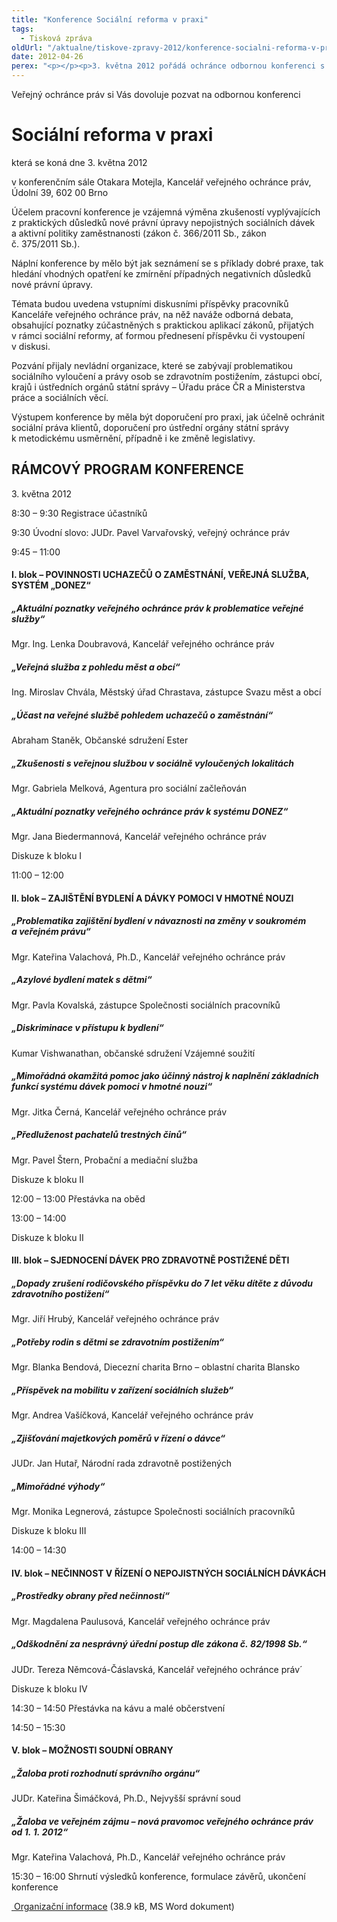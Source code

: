 ```yaml
---
title: "Konference Sociální reforma v praxi"
tags:
  - Tisková zpráva
oldUrl: "/aktualne/tiskove-zpravy-2012/konference-socialni-reforma-v-praxi"
date: 2012-04-26
perex: "<p></p><p>3. května 2012 pořádá ochránce odbornou konferenci s výměnou zkušeností vyplývajících z praktických důsledků nové právní úpravy nepojistných sociálních dávek a aktivní politiky zaměstnanosti </p>"
---
```


<!-- imported from the old website -->

<p>Veřejný ochránce práv si Vás dovoluje pozvat na odbornou konferenci </p><h1>Sociální reforma v praxi</h1><p>která se koná dne 3. května 2012</p><p>v konferenčním sále Otakara Motejla, Kancelář veřejného ochránce práv, Údolní 39, 602 00 Brno</p><p>Účelem pracovní konference je vzájemná výměna zkušeností vyplývajících z praktických důsledků nové právní úpravy nepojistných sociálních dávek a aktivní politiky zaměstnanosti (zákon č. 366/2011 Sb., zákon č. 375/2011 Sb.).</p><p>Náplní konference by mělo být jak seznámení se s příklady dobré praxe, tak hledání vhodných opatření ke zmírnění případných negativních důsledků nové právní úpravy.</p><p>Témata budou uvedena vstupními diskusními příspěvky pracovníků Kanceláře veřejného ochránce práv, na něž naváže odborná debata, obsahující poznatky zúčastněných s praktickou aplikací zákonů, přijatých v rámci sociální reformy, ať formou přednesení příspěvku či vystoupení v diskusi.</p><p>Pozvání přijaly nevládní organizace, které se zabývají problematikou sociálního vyloučení a právy osob se zdravotním postižením, zástupci obcí, krajů i ústředních orgánů státní správy – Úřadu práce ČR a Ministerstva práce a sociálních věcí.</p><p>Výstupem konference by měla být doporučení pro praxi, jak účelně ochránit sociální práva klientů, doporučení pro ústřední orgány státní správy k metodickému usměrnění, případně i ke změně legislativy.</p><h2>RÁMCOVÝ PROGRAM KONFERENCE</h2><p>3. května 2012</p><p>8:30 – 9:30 Registrace účastníků</p><p>9:30 Úvodní slovo: JUDr. Pavel Varvařovský, veřejný ochránce práv</p><p>9:45 – 11:00 </p><h4>I. blok – POVINNOSTI UCHAZEČŮ O ZAMĚSTNÁNÍ, VEŘEJNÁ SLUŽBA, SYSTÉM „DONEZ“</h4><h5>„Aktuální poznatky veřejného ochránce práv k problematice veřejné služby“</h5><p>Mgr. Ing. Lenka Doubravová, Kancelář veřejného ochránce práv</p><h5>„Veřejná služba z pohledu měst a obcí“</h5><p>Ing. Miroslav Chvála, Městský úřad Chrastava, zástupce Svazu měst a obcí</p><h5>„Účast na veřejné službě pohledem uchazečů o zaměstnání“</h5><p>Abraham Staněk, Občanské sdružení Ester</p><h5>„Zkušenosti s veřejnou službou v sociálně vyloučených lokalitách </h5><p>Mgr. Gabriela Melková, Agentura pro sociální začleňován</p><h5>„Aktuální poznatky veřejného ochránce práv k systému DONEZ“</h5><p>Mgr. Jana Biedermannová, Kancelář veřejného ochránce práv</p><p>Diskuze k bloku I</p><p>11:00 – 12:00 </p><h4>II. blok – ZAJIŠTĚNÍ BYDLENÍ A DÁVKY POMOCI V HMOTNÉ NOUZI </h4><h5>„Problematika zajištění bydlení v návaznosti na změny v soukromém a veřejném právu“ </h5><p>Mgr. Kateřina Valachová, Ph.D., Kancelář veřejného ochránce práv</p><h5>„Azylové bydlení matek s dětmi“</h5><p>Mgr. Pavla Kovalská, zástupce Společnosti sociálních pracovníků</p><h5>„Diskriminace v přístupu k bydlení“</h5><p>Kumar Vishwanathan, občanské sdružení Vzájemné soužití</p><h5>„Mimořádná okamžitá pomoc jako účinný nástroj k naplnění základních funkcí systému dávek pomoci v hmotné nouzi“</h5><p>Mgr. Jitka Černá, Kancelář veřejného ochránce práv</p><h5>„Předluženost pachatelů trestných činů“</h5><p>Mgr. Pavel Štern, Probační a mediační služba</p><p>Diskuze k bloku II</p><p>12:00 – 13:00 Přestávka na oběd</p><p>13:00 – 14:00</p><p>Diskuze k bloku II</p><h4>III. blok – SJEDNOCENÍ DÁVEK PRO ZDRAVOTNĚ POSTIŽENÉ DĚTI </h4><h5>„Dopady zrušení rodičovského příspěvku do 7 let věku dítěte z důvodu zdravotního postižení“</h5><p>Mgr. Jiří Hrubý, Kancelář veřejného ochránce práv</p><h5>„Potřeby rodin s dětmi se zdravotním postižením“</h5><p>Mgr. Blanka Bendová, Diecezní charita Brno – oblastní charita Blansko</p><h5>„Příspěvek na mobilitu v zařízení sociálních služeb“</h5><p>Mgr. Andrea Vašíčková, Kancelář veřejného ochránce práv </p><h5>„Zjišťování majetkových poměrů v řízení o dávce“</h5><p>JUDr. Jan Hutař, Národní rada zdravotně postižených </p><h5>„Mimořádné výhody“</h5><p>Mgr. Monika Legnerová, zástupce Společnosti sociálních pracovníků</p><p>Diskuze k bloku III</p><p>14:00 – 14:30 </p><h4>IV. blok – NEČINNOST V ŘÍZENÍ O NEPOJISTNÝCH SOCIÁLNÍCH DÁVKÁCH </h4><h5>„Prostředky obrany před nečinností“</h5><p>Mgr. Magdalena Paulusová, Kancelář veřejného ochránce práv</p><h5>„Odškodnění za nesprávný úřední postup dle zákona č. 82/1998 Sb.“</h5><p>JUDr. Tereza Němcová-Čáslavská, Kancelář veřejného ochránce práv´</p><p>Diskuze k bloku IV</p><p>14:30 – 14:50 Přestávka na kávu a malé občerstvení</p><p>14:50 – 15:30 </p><h4>V. blok – MOŽNOSTI SOUDNÍ OBRANY</h4><h5>„Žaloba proti rozhodnutí správního orgánu“</h5><p>JUDr. Kateřina Šimáčková, Ph.D., Nejvyšší správní soud</p><h5>„Žaloba ve veřejném zájmu – nová pravomoc veřejného ochránce práv od 1. 1. 2012“</h5><p>Mgr. Kateřina Valachová, Ph.D., Kancelář veřejného ochránce práv</p><p>15:30 – 16:00 Shrnutí výsledků konference, formulace závěrů, ukončení konference</p><p></p><p><a title="Otevření do nového okna" href="/uploads-import/Konference/Organizacni_informace.doc" target="_blank"><img alt="" src="https://www.ochrance.cz/typo3/ext/od_linkdesc/icons/doc.gif" class="od_linkdesc_icon" /> Organizační informace</a> (38.9 kB, MS Word dokument)</p>
